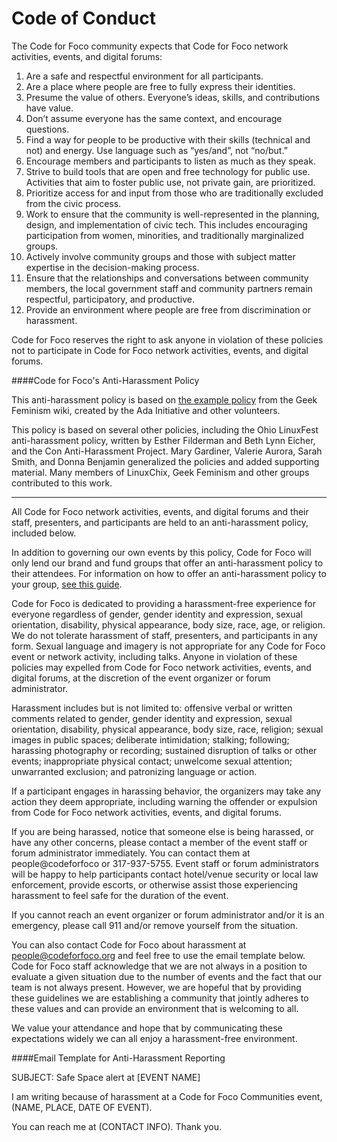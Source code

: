 # Code of Conduct

The Code for Foco community expects that Code for Foco network activities, events, and digital forums:

1. Are a safe and respectful environment for all participants.
2. Are a place where people are free to fully express their identities.
3. Presume the value of others. Everyone’s ideas, skills, and contributions have value.
4. Don’t assume everyone has the same context, and encourage questions.
5. Find a way for people to be productive with their skills (technical and not) and energy. Use language such as “yes/and”, not “no/but.”
6. Encourage members and participants to listen as much as they speak.
7. Strive to build tools that are open and free technology for public use. Activities that aim to foster public use, not private gain, are prioritized.
8. Prioritize access for and input from those who are traditionally excluded from the civic process.
9. Work to ensure that the community is well-represented in the planning, design, and implementation of civic tech. This includes encouraging participation from women, minorities, and traditionally marginalized groups.
10. Actively involve community groups and those with subject matter expertise in the decision-making process.
11. Ensure that the relationships and conversations between community members, the local government staff and community partners remain respectful, participatory, and productive.
12. Provide an environment where people are free from discrimination or harassment.

Code for Foco reserves the right to ask anyone in violation of these policies not to participate in Code for Foco network activities, events, and digital forums.

####Code for Foco's Anti-Harassment Policy

This anti-harassment policy is based on <a href="http://geekfeminism.wikia.com/wiki/Conference_anti-harassment/Policy">the example policy</a> from the Geek Feminism wiki, created by the Ada Initiative and other volunteers.

This policy is based on several other policies, including the Ohio LinuxFest anti-harassment policy, written by Esther Filderman and Beth Lynn Eicher, and the Con Anti-Harassment Project. Mary Gardiner, Valerie Aurora, Sarah Smith, and Donna Benjamin generalized the policies and added supporting material. Many members of LinuxChix, Geek Feminism and other groups contributed to this work.

* * *

All Code for Foco network activities, events, and digital forums and their staff, presenters, and participants are held to an anti-harassment policy, included below.

In addition to governing our own events by this policy, Code for Foco will only lend our brand and fund groups that offer an anti-harassment policy to their attendees. For information on how to offer an anti-harassment policy to your group, <a href="https://docs.google.com/a/codeforFoco.org/document/d/1Zg2FDt7awgfCmdcbzMwKHMb1A7KDOhs_z7ibCb3TLLQ/edit">see this guide</a>.

Code for Foco is dedicated to providing a harassment-free experience for everyone regardless of gender, gender identity and expression, sexual orientation, disability, physical appearance, body size, race, age, or religion. We do not tolerate harassment of staff, presenters, and participants in any form. Sexual language and imagery is not appropriate for any Code for Foco event or network activity, including talks. Anyone in violation of these policies may expelled from Code for Foco network activities, events, and digital forums, at the discretion of the event organizer or forum administrator.

Harassment includes but is not limited to: offensive verbal or written comments related to gender, gender identity and expression, sexual orientation, disability, physical appearance, body size, race, religion; sexual images in public spaces; deliberate intimidation; stalking; following; harassing photography or recording; sustained disruption of talks or other events; inappropriate physical contact; unwelcome sexual attention; unwarranted exclusion; and patronizing language or action.

If a participant engages in harassing behavior, the organizers may take any action they deem appropriate, including warning the offender or expulsion from Code for Foco network activities, events, and digital forums.

If you are being harassed, notice that someone else is being harassed, or have any other concerns, please contact a member of the event staff or forum administrator immediately. You can contact them at people@codeforfoco or 317-937-5755. Event staff or forum administrators will be happy to help participants contact hotel/venue security or local law enforcement, provide escorts, or otherwise assist those experiencing harassment to feel safe for the duration of the event.

If you cannot reach an event organizer or forum administrator and/or it is an emergency, please call 911 and/or remove yourself from the situation.

You can also contact Code for Foco about harassment at people@codeforfoco.org and feel free to use the email template below. Code for Foco staff acknowledge that we are not always in a position to evaluate a given situation due to the number of events and the fact that our team is not always present. However, we are hopeful that by providing these guidelines we are establishing a community that jointly adheres to these values and can provide an environment that is welcoming to all.

We value your attendance and hope that by communicating these expectations widely we can all enjoy a harassment-free environment.

####Email Template for Anti-Harassment Reporting

SUBJECT: Safe Space alert at [EVENT NAME]

I am writing because of harassment at a Code for Foco Communities event, (NAME, PLACE, DATE OF EVENT).

You can reach me at (CONTACT INFO). Thank you.
